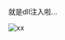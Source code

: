 
就是dll注入啦...

![xx](https://github.com/lengjibo/RedTeamTools/blob/master/windows/DLLInjection/0.png)
